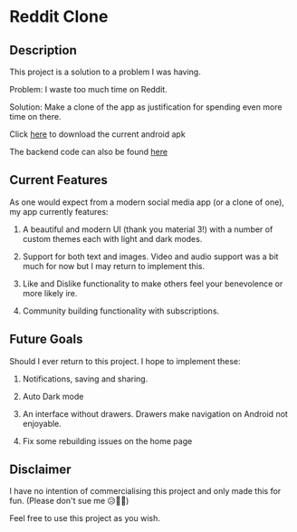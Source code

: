 # Reddit Clone

## Description

This project is a solution to a problem I was having.

Problem: I waste too much time on Reddit.

Solution: Make a clone of the app as justification for spending even more time on there.

Click [here](https://github.com/EmmanuelDodoo/reddit_clone/raw/master/build/app/outputs/flutter-apk/app-release.apk) to download the current android apk

The backend code can also be found [here](https://github.com/EmmanuelDodoo/reddit-clone-backend)

## Current Features

As one would expect from a modern social media app (or a clone of one), my app currently features:

1. A beautiful and modern UI (thank you material 3!) with a number of custom themes each with light and dark modes.

2. Support for both text and images. Video and audio support was a bit much for now but I may return to implement this.

3. Like and Dislike functionality to make others feel your benevolence or more likely ire.

4. Community building functionality with subscriptions.

## Future Goals

Should I ever return to this project. I hope to implement these:

1. Notifications, saving and sharing.

2. Auto Dark mode

3. An interface without drawers. Drawers make navigation on Android not enjoyable.

4. Fix some rebuilding issues on the home page

## Disclaimer

I have no intention of commercialising this project and only made this for fun. (Please don't sue me 😥🙏🙏)

Feel free to use this project as you wish.
